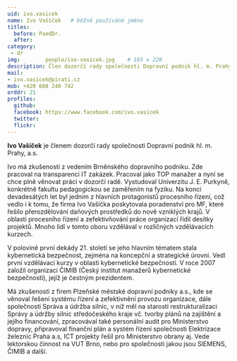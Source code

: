 ```yaml
---
uid: ivo.vasicek
name: Ivo Vašíček	# běžně používáné jméno
titles:
  before: PaedDr.
  after: 
category:
 - dr
img: 		people/ivo-vasicek.jpg    # 165 x 220
description: Člen dozorčí rady společnosti Dopravní podnik hl. m. Prahy, a.s.
mail:
- ivo.vasicek@pirati.cz
mob: +420 608 240 742
orddr: 21
profiles:
  github:                 
  facebook: https://www.facebook.com/ivo.vasicek
  twitter: 		  
  flickr:     		  
---
```


**Ivo Vašíček** je členem dozorčí rady společnosti Dopravní podnik hl. m. Prahy, a.s.

Ivo má zkušenosti z vedením Brněnského dopravního podniku. Zde pracoval na transparenci IT zakázek. Pracoval jako TOP manažer a nyní se chce plně věnovat práci v dozorčí radě. Vystudoval Univerzitu J. E. Purkyně, konkrétně fakultu pedagogickou se zaměřením na fyziku. Na konci devadesátých let byl jedním z hlavních protagonistů procesního řízení, což vedlo i k tomu, že firma Ivo Vašíčka poskytovala poradenství pro MF, které řešilo přerozdělování daňových prostředků do nově vzniklých krajů. V oblasti procesního řízení a zefektivňování práce organizací řídil desítky projektů. Mnoho lidí v tomto oboru vzdělával v rozličných vzdělávacích kurzech.

V polovině první dekády 21. století se jeho hlavním tématem stala kybernetická bezpečnost, zejména na koncepční a strategické úrovni. Vedl první vzdělávací kurzy v oblasti kybernetické bezpečnosti. V roce 2007 založil organizaci ČIMIB (Český institut manažerů kybernetické bezpečnosti), jejíž je čestným prezidentem.

Má zkušenosti z firem Plzeňské městské dopravní podniky a.s., kde se věnoval řešení systému řízení a zefektivnění provozu organizace, dále společnosti Správa a údržba silnic, v níž měl na starosti restrukturalizaci Správy a údržby silnic středočeského kraje vč. tvorby plánů na zajištění a jejího financování, zpracovával také personální audit pro Ministerstvo dopravy, připravoval finanční plán a systém řízení společnosti Elektrizace železnic Praha a.s, ICT projekty řešil pro Ministerstvo obrany aj. Vede lektorskou činnost na VUT Brno, nebo pro společnosti jakou jsou SIEMENS, ČIMIB a další.

